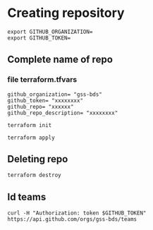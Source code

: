 # Creating repository


```console
export GITHUB_ORGANIZATION=
export GITHUB_TOKEN=
```
## Complete name of repo

### file terraform.tfvars
```console
github_organization= "gss-bds"
github_token= "xxxxxxxx"
github_repo= "xxxxxx"
github_repo_description= "xxxxxxxx"
```


```console
terraform init
```

```console
terraform apply
```

## Deleting repo
```console
terraform destroy
```


## Id teams
```console
curl -H "Authorization: token $GITHUB_TOKEN" https://api.github.com/orgs/gss-bds/teams
```